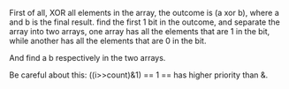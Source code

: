 First of all, XOR all elements in the array, the outcome is (a xor b), where a and b is the final result. find the first 1 bit in the outcome, and separate the array into two arrays, one array has all the elements that are 1 in the bit, while another has all the elements that are 0 in the bit.

And find a b respectively in the two arrays.

Be careful about this: 
((i>>count)&1) == 1 == has higher priority than &.

